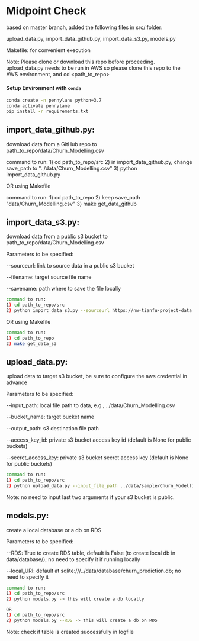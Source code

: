 # Midpoint Check

based on master branch, added the following files in src/ folder:

upload_data.py, import_data_github.py, import_data_s3.py, models.py

Makefile: for convenient execution

Note: Please clone or download this repo before proceeding. upload_data.py needs to be run in AWS so please clone this repo to the AWS environment, and cd <path_to_repo>

#### Setup Environment with `conda`

```bash
conda create -n pennylane python=3.7
conda activate pennylane
pip install -r requirements.txt

```

## import_data_github.py: 
download data from a GitHub repo to path_to_repo/data/Churn_Modelling.csv

command to run: 1) cd path_to_repo/src 2) in import_data_github.py, change save_path to "../data/Churn_Modelling.csv" 3) python import_data_github.py

OR using Makefile

command to run: 1) cd path_to_repo 2) keep save_path "data/Churn_Modelling.csv" 3) make get_data_github

## import_data_s3.py: 
download data from a public s3 bucket to path_to_repo/data/Churn_Modelling.csv

Parameters to be specified:

--sourceurl: link to source data in a public s3 bucket

--filename: target source file name

--savename: path where to save the file locally

```bash
command to run:
1) cd path_to_repo/src
2) python import_data_s3.py --sourceurl https://nw-tianfu-project-data.s3.us-east-2.amazonaws.com/Churn_Modelling.csv --filename Churn_Modelling.csv --savename ../data/Churn_Modelling.csv
```

OR using Makefile
```bash
command to run:
1) cd path_to_repo 
2) make get_data_s3
```

## upload_data.py: 
upload data to target s3 bucket, be sure to configure the aws credential in advance

Parameters to be specified:

--input_path: local file path to data, e.g., ../data/Churn_Modelling.csv

--bucket_name: target bucket name

--output_path: s3 destination file path

--access_key_id: private s3 bucket access key id (default is None for public buckets)

--secret_access_key: private s3 bucket secret access key (default is None for public buckets)

```bash
command to run: 
1) cd path_to_repo/src 
2) python upload_data.py --input_file_path ../data/sample/Churn_Modelling.csv --bucket_name my-s3-bucket-name --output_file_path churn_data.csv --access_key_id <my_s3_access_key_id> --secret_access_key <my_s3_secret_access_key>
```

Note: no need to input last two arguments if your s3 bucket is public.

## models.py: 
create a local database or a db on RDS

Parameters to be specified:

--RDS: True to create RDS table, default is False (to create local db in data/database/); no need to specify it if running locally

--local_URI: default at sqlite:///../data/database/churn_prediction.db; no need to specify it

```bash
command to run: 
1) cd path_to_repo/src 
2) python models.py -> this will create a db locally

OR
1) cd path_to_repo/src
2) python models.py --RDS -> this will create a db on RDS
```
Note: check if table is created successfully in logfile
